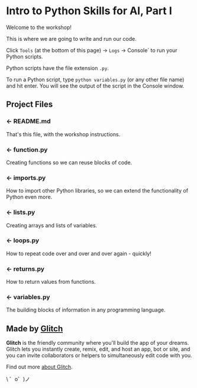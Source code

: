 Intro to Python Skills for AI, Part I 
=================

Welcome to the workshop!

This is where we are going to write and run our code. 

Click `Tools` (at the bottom of this page) -> `Logs` -> Console` to run your Python scripts. 

Python scripts have the file extension `.py`.

To run a Python script, type `python variables.py` (or any other file name) and hit enter. You will see the output of the script in the Console window.



Project Files
------------

### ← README.md

That's this file, with the workshop instructions.

### ← function.py

Creating functions so we can reuse blocks of code.

### ← imports.py

How to import other Python libraries, so we can extend the functionality of Python even more.

### ← lists.py

Creating arrays and lists of variables.

### ← loops.py

How to repeat code over and over and over again - quickly!

### ← returns.py

How to return values from functions. 

### ← variables.py

The building blocks of information in any programming language.



Made by [Glitch](https://glitch.com/)
-------------------
**Glitch** is the friendly community where you'll build the app of your dreams. Glitch lets you instantly create, remix, edit, and host an app, bot or site, and you can invite collaborators or helpers to simultaneously edit code with you.

Find out more [about Glitch](https://glitch.com/about).

\ ゜o゜)ノ
